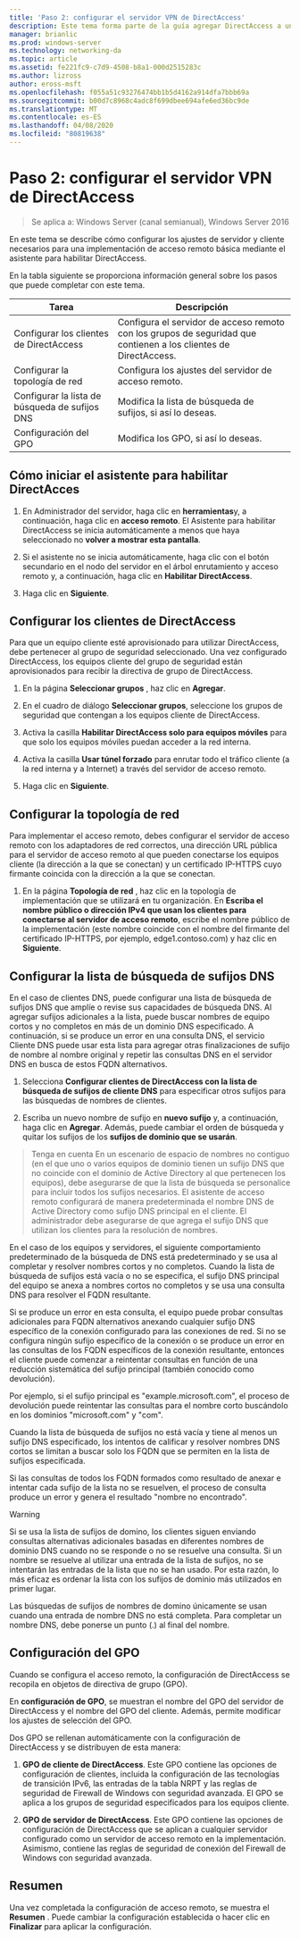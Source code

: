 ```yaml
---
title: 'Paso 2: configurar el servidor VPN de DirectAccess'
description: Este tema forma parte de la guía agregar DirectAccess a una implementación de acceso remoto (VPN) existente para Windows Server 2016
manager: brianlic
ms.prod: windows-server
ms.technology: networking-da
ms.topic: article
ms.assetid: fe221fc9-c7d9-4508-b8a1-000d2515283c
ms.author: lizross
author: eross-msft
ms.openlocfilehash: f055a51c93276474bb1b5d4162a914dfa7bbb69a
ms.sourcegitcommit: b00d7c8968c4adc8f699dbee694afe6ed36bc9de
ms.translationtype: MT
ms.contentlocale: es-ES
ms.lasthandoff: 04/08/2020
ms.locfileid: "80819638"
---
```

#  <a name="step-2-configure-the-directaccess-vpn-server"></a>Paso 2: configurar el servidor VPN de DirectAccess

>Se aplica a: Windows Server (canal semianual), Windows Server 2016

En este tema se describe cómo configurar los ajustes de servidor y cliente necesarios para una implementación de acceso remoto básica mediante el asistente para habilitar DirectAccess.

En la tabla siguiente se proporciona información general sobre los pasos que puede completar con este tema.

|Tarea       |Descripción|
|-----------|-----------|
|Configurar los clientes de DirectAccess|Configura el servidor de acceso remoto con los grupos de seguridad que contienen a los clientes de DirectAccess.|
|Configurar la topología de red|Configura los ajustes del servidor de acceso remoto.|
|Configurar la lista de búsqueda de sufijos DNS|Modifica la lista de búsqueda de sufijos, si así lo deseas.|
|Configuración del GPO|Modifica los GPO, si así lo deseas.|

## <a name="to-start-the-enable-directacces-wizard"></a>Cómo iniciar el asistente para habilitar DirectAcces

1. En Administrador del servidor, haga clic en **herramientas**y, a continuación, haga clic en **acceso remoto**. El Asistente para habilitar DirectAccess se inicia automáticamente a menos que haya seleccionado no **volver a mostrar esta pantalla**. 

2. Si el asistente no se inicia automáticamente, haga clic con el botón secundario en el nodo del servidor en el árbol enrutamiento y acceso remoto y, a continuación, haga clic en **Habilitar DirectAccess**.

3. Haga clic en **Siguiente**.

## <a name="configure-directaccess-clients"></a>Configurar los clientes de DirectAccess

Para que un equipo cliente esté aprovisionado para utilizar DirectAccess, debe pertenecer al grupo de seguridad seleccionado. Una vez configurado DirectAccess, los equipos cliente del grupo de seguridad están aprovisionados para recibir la directiva de grupo de DirectAccess.

1. En la página **Seleccionar grupos** , haz clic en **Agregar**.

2. En el cuadro de diálogo **Seleccionar grupos**, seleccione los grupos de seguridad que contengan a los equipos cliente de DirectAccess.

3. Activa la casilla **Habilitar DirectAccess solo para equipos móviles** para que solo los equipos móviles puedan acceder a la red interna.

4. Activa la casilla **Usar túnel forzado** para enrutar todo el tráfico cliente (a la red interna y a Internet) a través del servidor de acceso remoto.

5. Haga clic en **Siguiente**.

## <a name="configure-the-network-topology"></a>Configurar la topología de red

Para implementar el acceso remoto, debes configurar el servidor de acceso remoto con los adaptadores de red correctos, una dirección URL pública para el servidor de acceso remoto al que pueden conectarse los equipos cliente (la dirección a la que se conectan) y un certificado IP-HTTPS cuyo firmante coincida con la dirección a la que se conectan.

1. En la página **Topología de red** , haz clic en la topología de implementación que se utilizará en tu organización. En **Escriba el nombre público o dirección IPv4 que usan los clientes para conectarse al servidor de acceso remoto**, escribe el nombre público de la implementación (este nombre coincide con el nombre del firmante del certificado IP-HTTPS, por ejemplo, edge1.contoso.com) y haz clic en **Siguiente**.

## <a name="configure-the-dns-suffix-search-list"></a>Configurar la lista de búsqueda de sufijos DNS

En el caso de clientes DNS, puede configurar una lista de búsqueda de sufijos DNS que amplíe o revise sus capacidades de búsqueda DNS. Al agregar sufijos adicionales a la lista, puede buscar nombres de equipo cortos y no completos en más de un dominio DNS especificado. A continuación, si se produce un error en una consulta DNS, el servicio Cliente DNS puede usar esta lista para agregar otras finalizaciones de sufijo de nombre al nombre original y repetir las consultas DNS en el servidor DNS en busca de estos FQDN alternativos.

1. Selecciona **Configurar clientes de DirectAccess con la lista de búsqueda de sufijos de cliente DNS** para especificar otros sufijos para las búsquedas de nombres de clientes.

2. Escriba un nuevo nombre de sufijo en **nuevo sufijo** y, a continuación, haga clic en **Agregar**. Además, puede cambiar el orden de búsqueda y quitar los sufijos de los **sufijos de dominio que se usarán**.

>Tenga en cuenta En un escenario de espacio de nombres no contiguo \(en el que uno o varios equipos de dominio tienen un sufijo DNS que no coincide con el dominio de Active Directory al que pertenecen los equipos\), debe asegurarse de que la lista de búsqueda se personalice para incluir todos los sufijos necesarios. El asistente de acceso remoto configurará de manera predeterminada el nombre DNS de Active Directory como sufijo DNS principal en el cliente. El administrador debe asegurarse de que agrega el sufijo DNS que utilizan los clientes para la resolución de nombres.

En el caso de los equipos y servidores, el siguiente comportamiento predeterminado de la búsqueda de DNS está predeterminado y se usa al completar y resolver nombres cortos y no completos. Cuando la lista de búsqueda de sufijos está vacía o no se especifica, el sufijo DNS principal del equipo se anexa a nombres cortos no completos y se usa una consulta DNS para resolver el FQDN resultante. 

Si se produce un error en esta consulta, el equipo puede probar consultas adicionales para FQDN alternativos anexando cualquier sufijo DNS específico de la conexión configurado para las conexiones de red. Si no se configura ningún sufijo específico de la conexión o se produce un error en las consultas de los FQDN específicos de la conexión resultante, entonces el cliente puede comenzar a reintentar consultas en función de una reducción sistemática del sufijo principal (también conocido como devolución).

Por ejemplo, si el sufijo principal es "example.microsoft.com", el proceso de devolución puede reintentar las consultas para el nombre corto buscándolo en los dominios "microsoft.com" y "com".

Cuando la lista de búsqueda de sufijos no está vacía y tiene al menos un sufijo DNS especificado, los intentos de calificar y resolver nombres DNS cortos se limitan a buscar solo los FQDN que se permiten en la lista de sufijos especificada. 

Si las consultas de todos los FQDN formados como resultado de anexar e intentar cada sufijo de la lista no se resuelven, el proceso de consulta produce un error y genera el resultado "nombre no encontrado". 

> [!WARNING]
> Si se usa la lista de sufijos de domino, los clientes siguen enviando consultas alternativas adicionales basadas en diferentes nombres de dominio DNS cuando no se responde o no se resuelve una consulta. Si un nombre se resuelve al utilizar una entrada de la lista de sufijos, no se intentarán las entradas de la lista que no se han usado. Por esta razón, lo más eficaz es ordenar la lista con los sufijos de dominio más utilizados en primer lugar.
> 
> Las búsquedas de sufijos de nombres de domino únicamente se usan cuando una entrada de nombre DNS no está completa. Para completar un nombre DNS, debe ponerse un punto (.) al final del nombre.

## <a name="gpo-configuration"></a>Configuración del GPO

Cuando se configura el acceso remoto, la configuración de DirectAccess se recopila en objetos de directiva de grupo (GPO). 

En **configuración de GPO**, se muestran el nombre del GPO del servidor de DirectAccess y el nombre del GPO del cliente. Además, permite modificar los ajustes de selección del GPO.

Dos GPO se rellenan automáticamente con la configuración de DirectAccess y se distribuyen de esta manera:

1. **GPO de cliente de DirectAccess**. Este GPO contiene las opciones de configuración de clientes, incluida la configuración de las tecnologías de transición IPv6, las entradas de la tabla NRPT y las reglas de seguridad de Firewall de Windows con seguridad avanzada. El GPO se aplica a los grupos de seguridad especificados para los equipos cliente.

2. **GPO de servidor de DirectAccess**. Este GPO contiene las opciones de configuración de DirectAccess que se aplican a cualquier servidor configurado como un servidor de acceso remoto en la implementación. Asimismo, contiene las reglas de seguridad de conexión del Firewall de Windows con seguridad avanzada.

## <a name="summary"></a>Resumen

Una vez completada la configuración de acceso remoto, se muestra el **Resumen** . Puede cambiar la configuración establecida o hacer clic en **Finalizar** para aplicar la configuración.
